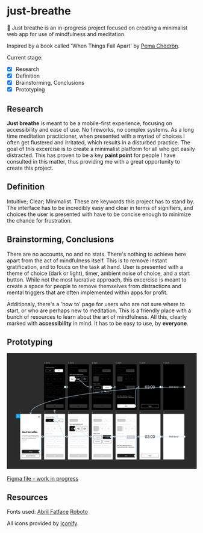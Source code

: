 # just-breathe

🧘 Just breathe is an in-progress project focused on creating a minimalist web app for use of mindfulness and meditation.

Inspired by a book called 'When Things Fall Apart' by [Pema Chödrön](https://en.wikipedia.org/wiki/Pema_Chödrön).

Current stage:

- [x] Research
- [x] Definition
- [x] Brainstorming, Conclusions
- [x] Prototyping

## Research

**Just breathe** is meant to be a mobile-first experience, focusing on accessibility and ease of use. No fireworks, no complex systems. As a long time meditation practicioner, when presented with a myriad of choices I often get flustered and irritated, which results in a disturbed practice. The goal of this excercise is to create a minimalist platform for all who get easily distracted. This has proven to be a key **paint point** for people I have consulted in this matter, thus providing me with a great opportunity to create this project.

## Definition

Intuitive; Clear; Minimalist. These are keywords this project has to stand by. The interface has to be incredibly easy and clear in terms of signifiers, and choices the user is presented with have to be concise enough to minimize the chance for frustration.

## Brainstorming, Conclusions

There are no accounts, no and no stats. There's nothing to achieve here apart from the act of mindfulness itself. This is to remove instant gratification, and to foucs on the task at hand. User is presented with a theme of choice (dark or light), timer, ambient noise of choice, and a start button. While not the most lucrative approach, this excercise is meant to create a space for people to remove themselves from distractions and mental triggers that are often implemented within apps for profit.

Additionaly, there's a 'how to' page for users who are not sure where to start, or who are perhaps new to meditation. This is a friendly place with a bunch of resources to learn about the art of mindfulness. All this, clearly marked with **accessibility** in mind. It has to be easy to use, by **everyone**.

## Prototyping

![Prototype for Just Breathe](img/just-breathe-prototype.png)

[Figma file - work in progress](https://www.figma.com/file/96uvXp9ipCXgezTFGl3iYW/Untitled?node-id=0%3A1)

## Resources

Fonts used:
[Abril Fatface](https://fonts.google.com/specimen/Abril+Fatface?query=abril)
[Roboto](https://fonts.google.com/specimen/Roboto?query=Roboto)

All icons provided by [Iconify](https://www.figma.com/community/plugin/735098390272716381).

